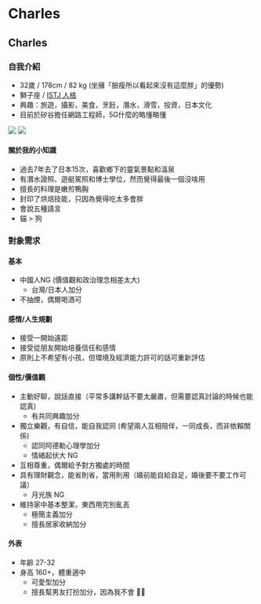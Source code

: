 # Charles



## Charles

### 自我介紹

* 32歲 / 178cm / 82 kg \(坐擁「臉瘦所以看起來沒有這麼胖」的優勢\)
* 獅子座 / [ISTJ 人格](https://www.16personalities.com/istj-personality)
* 興趣：旅遊，攝影，美食，烹飪，潛水，滑雪，投資，日本文化
* 目前於矽谷擔任網路工程師，5G什麼的略懂略懂

![](https://i.imgur.com/xSCvSQ6.jpg%20=400x) ![](https://i.imgur.com/gEPLURj.jpg%20=x400)

#### 關於我的小知識

* 過去7年去了日本15次，喜歡鄉下的靈氣景點和溫泉
* 有潛水證照、遊艇駕照和博士學位，然而覺得最後一個沒啥用
* 擅長的料理是嫩煎鴨胸
* 封印了烘焙技能，只因為覺得吃太多會胖
* 會說五種語言
* 貓 &gt; 狗

### 對象需求

#### 基本

* 中國人NG \(價值觀和政治理念相差太大\)
  * 台灣/日本人加分
* 不抽煙，偶爾喝酒可

#### 感情/人生規劃

* 接受一開始遠距
* 接受從朋友開始培養信任和感情
* 原則上不希望有小孩，但環境及經濟能力許可的話可重新評估

#### 個性/價值觀

* 主動好聊，說話直接（平常多講幹話不要太嚴肅，但需要認真討論的時候也能認真\)
  * 有共同興趣加分
* 獨立樂觀，有自信，能自我認同 \(希望兩人互相陪伴，一同成長，而非依賴關係\)
  * 認同阿德勒心理學加分
  * 情緒起伏大 NG
* 互相尊重，偶爾給予對方獨處的時間
* 具有理財觀念，能省則省，當用則用（婚前能自給自足，婚後要不要工作可議）
  * 月光族 NG
* 維持家中基本整潔，東西用完別亂丟
  * 極簡主義加分
  * 擅長居家收納加分

#### 外表

* 年齡 27-32
* 身高 160+，體重適中
  * 可愛型加分
  * 擅長幫男友打扮加分，因為我不會 🤷‍♂️

